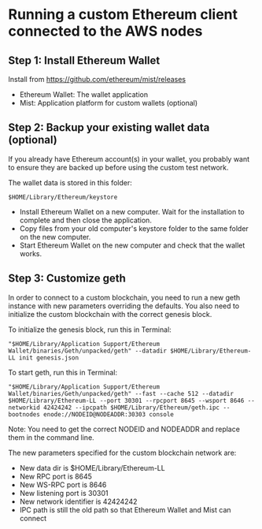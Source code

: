 # Running a custom Ethereum client connected to the AWS nodes

## Step 1: Install Ethereum Wallet

Install from https://github.com/ethereum/mist/releases

* Ethereum Wallet: The wallet application
* Mist: Application platform for custom wallets (optional)

## Step 2: Backup your existing wallet data (optional)

If you already have Ethereum account(s) in your wallet, you probably want
to ensure they are backed up before using the custom test network.

The wallet data is stored in this folder:

    $HOME/Library/Ethereum/keystore

- Install Ethereum Wallet on a new computer. Wait for the installation to
  complete and then close the application.
- Copy files from your old computer's keystore folder to the same folder on the
  new computer.
- Start Ethereum Wallet on the new computer and check that the wallet works.

## Step 3: Customize geth

In order to connect to a custom blockchain, you need to run a new geth instance
with new parameters overriding the defaults. You also need to initialize the
custom blockchain with the correct genesis block.

To initialize the genesis block, run this in Terminal:

    "$HOME/Library/Application Support/Ethereum Wallet/binaries/Geth/unpacked/geth" --datadir $HOME/Library/Ethereum-LL init genesis.json

To start geth, run this in Terminal:

    "$HOME/Library/Application Support/Ethereum Wallet/binaries/Geth/unpacked/geth" --fast --cache 512 --datadir $HOME/Library/Ethereum-LL --port 30301 --rpcport 8645 --wsport 8646 --networkid 42424242 --ipcpath $HOME/Library/Ethereum/geth.ipc --bootnodes enode://NODEID@NODEADDR:30303 console

Note: You need to get the correct NODEID and NODEADDR and replace them in the command line.

The new parameters specified for the custom blockchain network are:

* New data dir is $HOME/Library/Ethereum-LL
* New RPC port is 8645
* New WS-RPC port is 8646
* New listening port is 30301
* New network identifier is 42424242
* IPC path is still the old path so that Ethereum Wallet and Mist can connect
